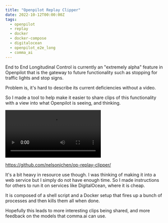 ```yaml
---
title: "Openpilot Replay Clipper"
date: 2022-10-12T00:00:00Z
tags:
  - openpilot
  - replay
  - docker
  - docker-compose
  - digitalocean
  - openpilot_e2e_long
  - comma_ai
---
```


End to End Longitudinal Control is currently an "extremely alpha" feature in Openpilot that is the gateway to future functionality such as stopping for traffic lights and stop signs.

Problem is, it's hard to describe its current deficiencies without a video.

So I made a tool to help make it easier to share clips of this functionality with a view into what Openpilot is seeing, and thinking.

<video controls>
<source src="https://user-images.githubusercontent.com/5363/188810452-47a479c4-fa9a-4037-9592-c6a47f2e1bb1.mp4
" type="video/mp4">
</video>

https://github.com/nelsonjchen/op-replay-clipper/

It's a bit heavy in resource use though. I was thinking of making it into a web service but I simply do not have enough time. So I made instructions for others to run it on services like DigitalOcean, where it is cheap.

It is composed of a shell script and a Docker setup that fires up a bunch of processes and then kills them all when done.

Hopefully this leads to more interesting clips being shared, and more feedback on the models that comma.ai can use.
